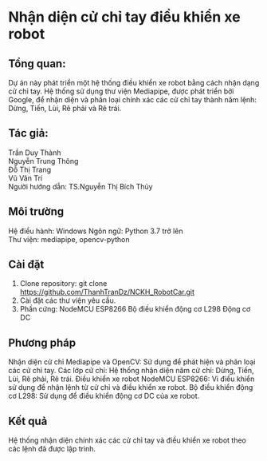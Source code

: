 # Nhận diện cử chỉ tay điều khiển xe robot
## Tổng quan:   
Dự án này phát triển một hệ thống điều khiển xe robot bằng cách nhận dạng cử chỉ tay. Hệ thống sử dụng thư viện Mediapipe, được phát triển bởi Google, để nhận diện và phân loại chính xác các cử chỉ tay thành năm lệnh: Dừng, Tiến, Lùi, Rẽ phải và Rẽ trái.

## Tác giả:
Trần Duy Thành  
Nguyễn Trung Thông  
Đỗ Thị Trang   
Vũ Văn Trí   
Người hướng dẫn: TS.Nguyễn Thị Bích Thủy

## Môi trường
Hệ điều hành: Windows 
Ngôn ngữ: Python 3.7 trở lên  
Thư viện: mediapipe, opencv-python  

## Cài đặt
1. Clone repository: git clone https://github.com/ThanhTranDz/NCKH_RobotCar.git
2. Cài đặt các thư viện yêu cầu.
3. Phần cứng:
NodeMCU ESP8266
Bộ điều khiển động cơ L298
Động cơ DC

## Phương pháp 
Nhận diện cử chỉ
Mediapipe và OpenCV: Sử dụng để phát hiện và phân loại các cử chỉ tay.
Các lớp cử chỉ: Hệ thống nhận diện năm cử chỉ: Dừng, Tiến, Lùi, Rẽ phải, Rẽ trái.
Điều khiển xe robot
NodeMCU ESP8266: Vi điều khiển sử dụng để nhận lệnh từ cử chỉ và điều khiển xe robot.
Bộ điều khiển động cơ L298: Sử dụng để điều khiển động cơ DC của xe robot.

## Kết quả
Hệ thống nhận diện chính xác các cử chỉ tay và điều khiển xe robot theo các lệnh đã được lập trình. 
